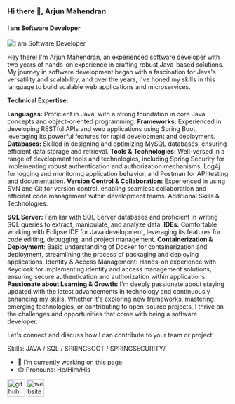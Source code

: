 
### Hi there 👋, Arjun Mahendran
#### I am Software Developer
![I am Software Developer](![Header](./your-header-image-name.png))

Hey there! I'm Arjun Mahendran, an experienced software developer with two years of hands-on experience in crafting robust Java-based solutions. My journey in software development began with a fascination for Java's versatility and scalability, and over the years, I've honed my skills in this language to build scalable web applications and microservices.

**Technical Expertise:**

**Languages:** Proficient in Java, with a strong foundation in core Java concepts and object-oriented programming.
**Frameworks:** Experienced in developing RESTful APIs and web applications using Spring Boot, leveraging its powerful features for rapid development and deployment.
**Databases:** Skilled in designing and optimizing MySQL databases, ensuring efficient data storage and retrieval.
**Tools & Technologies:** Well-versed in a range of development tools and technologies, including Spring Security for implementing robust authentication and authorization mechanisms, Log4j for logging and monitoring application behavior, and Postman for API testing and documentation.
**Version Control & Collaboration:** Experienced in using SVN and Git for version control, enabling seamless collaboration and efficient code management within development teams.
Additional Skills & Technologies:

**SQL Server:** Familiar with SQL Server databases and proficient in writing SQL queries to extract, manipulate, and analyze data.
**IDEs:** Comfortable working with Eclipse IDE for Java development, leveraging its features for code editing, debugging, and project management.
**Containerization & Deployment**: Basic understanding of Docker for containerization and deployment, streamlining the process of packaging and deploying applications.
Identity & Access Management: Hands-on experience with Keycloak for implementing identity and access management solutions, ensuring secure authentication and authorization within applications.
**Passionate about Learning & Growth:**
I'm deeply passionate about staying updated with the latest advancements in technology and continuously enhancing my skills. Whether it's exploring new frameworks, mastering emerging technologies, or contributing to open-source projects, I thrive on the challenges and opportunities that come with being a software developer.

Let's connect and discuss how I can contribute to your team or project!

Skills: JAVA / SQL / SPRINGBOOT / SPRINGSECURITY/ 

- 🔭 I’m currently working on this page. 
- 😄 Pronouns: He/Him/His 


[<img src='https://cdn.jsdelivr.net/npm/simple-icons@3.0.1/icons/github.svg' alt='github' height='40'>](https://github.com/ar-jun2001)  [<img src='https://cdn.jsdelivr.net/npm/simple-icons@3.0.1/icons/icloud.svg' alt='website' height='40'>](https://github.com/ar-jun2001)  

